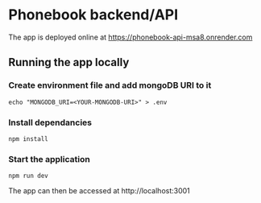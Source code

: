 # Phonebook backend/API

The app is deployed online at https://phonebook-api-msa8.onrender.com

## Running the app locally

### Create environment file and add mongoDB URI to it
    echo "MONGODB_URI=<YOUR-MONGODB-URI>" > .env

### Install dependancies
    npm install

### Start the application
    npm run dev

The app can then be accessed at http://localhost:3001